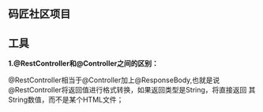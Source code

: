 ## 码匠社区项目




## 工具


**1.@RestController和@Controller之间的区别：** 

@RestController相当于@Controller加上@ResponseBody,也就是说@RestController将返回值进行格式转换，如果返回类型是String，将直接返回
其String数值，而不是某个HTML文件；
 